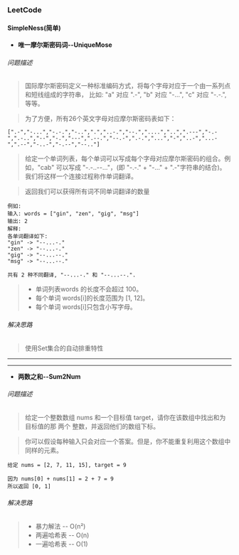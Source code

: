 ### LeetCode

#### SimpleNess(简单)

* __唯一摩尔斯密码词--UniqueMose__

###### 问题描述

> 国际摩尔斯密码定义一种标准编码方式，将每个字母对应于一个由一系列点和短线组成的字符串， 比如: "a" 对应 ".-", "b" 对应 "-...", "c" 对应 "-.-.", 等等。

> 为了方便，所有26个英文字母对应摩尔斯密码表如下：

````
[".-","-...","-.-.","-..",".","..-.","--.","....","..",".---","-.-",".-..","--","-.","---",".--.","--.-",".-.","...","-","..-","...-",".--","-..-","-.--","--.."]
````

> 给定一个单词列表，每个单词可以写成每个字母对应摩尔斯密码的组合。例如，"cab" 可以写成 "-.-..--..."，(即 "-.-." + "-..." + ".-"字符串的结合)。我们将这样一个连接过程称作单词翻译。

> 返回我们可以获得所有词不同单词翻译的数量

````
例如:
输入: words = ["gin", "zen", "gig", "msg"]
输出: 2
解释: 
各单词翻译如下:
"gin" -> "--...-."
"zen" -> "--...-."
"gig" -> "--...--."
"msg" -> "--...--."

共有 2 种不同翻译, "--...-." 和 "--...--.".
````

> * 单词列表words 的长度不会超过 100。
> * 每个单词 words[i]的长度范围为 [1, 12]。
> * 每个单词 words[i]只包含小写字母。

###### 解决思路

> 使用Set集合的自动排重特性

---
---

* __两数之和--Sum2Num__

###### 问题描述

> 给定一个整数数组 nums 和一个目标值 target，请你在该数组中找出和为目标值的那 两个 整数，并返回他们的数组下标。
  
> 你可以假设每种输入只会对应一个答案。但是，你不能重复利用这个数组中同样的元素。

````
给定 nums = [2, 7, 11, 15], target = 9

因为 nums[0] + nums[1] = 2 + 7 = 9
所以返回 [0, 1]
````

###### 解决思路
> * 暴力解法 -- O(n²)
> * 两遍哈希表 -- O(n)
> * 一遍哈希表 -- O(1)